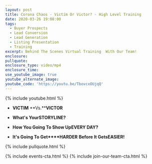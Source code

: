 ```yaml
---
layout: post
title: Corona Chaos - Victim Or Victor? - High Level Training
date: 2020-03-26 19:08:00
tags:
  - Buyer Prospects
  - Lead Conversion
  - Lead Generation
  - Listing Presentation
  - Training
excerpt: Behind The Scenes Virtual Training  With Our Team!
enclosure:
pullquote:
enclosure_type: video/mp4
enclosure_time:
use_youtube_image: true
youtube_alternate_image:
youtube_code: 'https://youtu.be/TbovcxOUjqQ'
---
```


{% include youtube.html %}

* **VICTIM** **Vs.****VICTOR**

* **What's Your****STORYLINE****?**

* **How You Going To Show Up****EVERY DAY****?**

* **It's Going To Get****HARDER** **Before It Gets****EASIER****\!**

{% include pullquote.html %}

{% include events-cta.html %} {% include join-our-team-cta.html %}

&nbsp;
